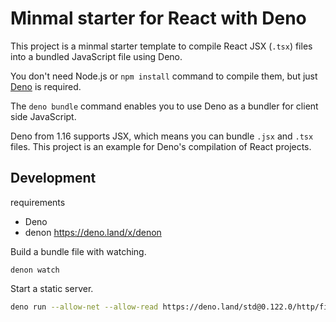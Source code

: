 # Minmal starter for React with Deno

This project is a minmal starter template to compile React JSX (`.tsx`) files into a bundled JavaScript file using Deno.

You don't need Node.js or `npm install` command to compile them, but just [Deno](https://deno.land/) is required.

The `deno bundle` command enables you to use Deno as a bundler for client side JavaScript.

Deno from 1.16 supports JSX, which means you can bundle `.jsx` and `.tsx` files. This project is an example for Deno's compilation of React projects.

## Development

requirements

- Deno
- denon https://deno.land/x/denon

Build a bundle file with watching.

```
denon watch
```

Start a static server.

```sh
deno run --allow-net --allow-read https://deno.land/std@0.122.0/http/file_server.ts public/
```
